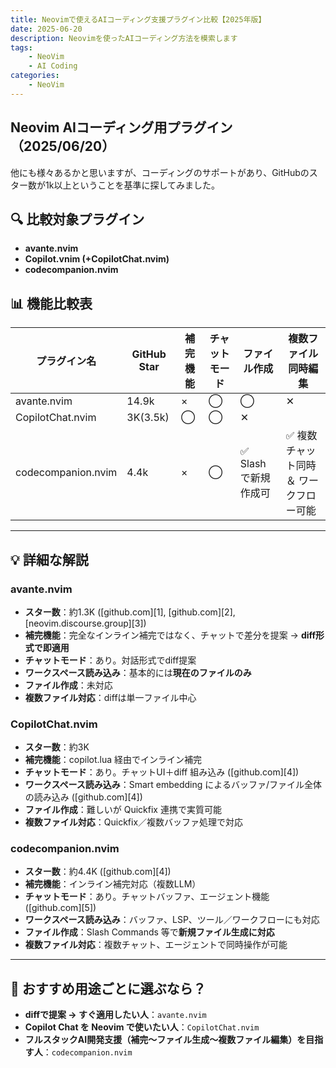 ```yaml
---
title: Neovimで使えるAIコーディング支援プラグイン比較【2025年版】
date: 2025-06-20
description: Neovimを使ったAIコーディング方法を模索します
tags: 
    - NeoVim
    - AI Coding
categories:
    - NeoVim
---
```



## Neovim AIコーディング用プラグイン（2025/06/20）

他にも様々あるかと思いますが、コーディングのサポートがあり、GitHubのスター数が1k以上ということを基準に探してみました。

## 🔍 比較対象プラグイン

* **avante.nvim**
* **Copilot.vnim (+CopilotChat.nvim)**
* **codecompanion.nvim**

## 📊 機能比較表

| プラグイン名       | GitHub Star | 補完機能 | チャットモード | ファイル作成         | 複数ファイル同時編集                    |
| ------------------ | ----------- | -------- | -------------- | -------------------- | --------------------------------------- |
| avante.nvim        | 14.9k       | ×        | ◯              | ◯                    | ✕                                       |
| CopilotChat.nvim   | 3K(3.5k)    | ◯        | ◯              | ✕                    |                                         |
| codecompanion.nvim | 4.4k        | ×        | ◯              | ✅ Slashで新規作成可 | ✅ 複数チャット同時 ＆ ワークフロー可能 |

---

## 💡 詳細な解説

### avante.nvim

* **スター数**：約1.3K ([github.com][1], [github.com][2], [neovim.discourse.group][3])
* **補完機能**：完全なインライン補完ではなく、チャットで差分を提案 → **diff形式で即適用**
* **チャットモード**：あり。対話形式でdiff提案&#x20;
* **ワークスペース読み込み**：基本的には**現在のファイルのみ**
* **ファイル作成**：未対応
* **複数ファイル対応**：diffは単一ファイル中心

### CopilotChat.nvim

* **スター数**：約3K&#x20;
* **補完機能**：copilot.lua 経由でインライン補完
* **チャットモード**：あり。チャットUI＋diff 組み込み ([github.com][4])
* **ワークスペース読み込み**：Smart embedding によるバッファ/ファイル全体の読み込み ([github.com][4])
* **ファイル作成**：難しいが Quickfix 連携で実質可能
* **複数ファイル対応**：Quickfix／複数バッファ処理で対応

### codecompanion.nvim

* **スター数**：約4.4K ([github.com][4])
* **補完機能**：インライン補完対応（複数LLM）
* **チャットモード**：あり。チャットバッファ、エージェント機能 ([github.com][5])
* **ワークスペース読み込み**：バッファ、LSP、ツール／ワークフローにも対応&#x20;
* **ファイル作成**：Slash Commands 等で**新規ファイル生成に対応**
* **複数ファイル対応**：複数チャット、エージェントで同時操作が可能

---

## 🧭 おすすめ用途ごとに選ぶなら？

* **diffで提案 → すぐ適用したい人**：`avante.nvim`
* **Copilot Chat を Neovim で使いたい人**：`CopilotChat.nvim`
* **フルスタックAI開発支援（補完〜ファイル生成〜複数ファイル編集）を目指す人**：`codecompanion.nvim`
